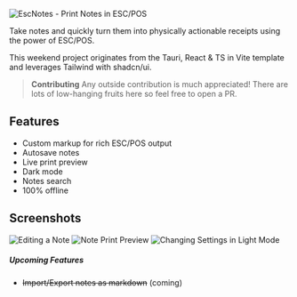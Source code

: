 ![EscNotes - Print Notes in ESC/POS](https://n3voa7iw09.ufs.sh/f/77uq7v2CF9iENyB3Rvw8LjAITy1inQPgxOJfuz0YhcbHZmG7)

Take notes and quickly turn them into physically actionable receipts using the power of ESC/POS.

This weekend project originates from the Tauri, React & TS in Vite template and leverages Tailwind with shadcn/ui. 

> **Contributing**
Any outside contribution is much appreciated! There are lots of low-hanging fruits here so feel free to open a PR.

## Features
- Custom markup for rich ESC/POS output
- Autosave notes
- Live print preview
- Dark mode
- Notes search
- 100% offline


## Screenshots
![Editing a Note](https://n3voa7iw09.ufs.sh/f/77uq7v2CF9iE2UcucZrePtRQciqmEWKjxBDVwI5ae9C6pF1b)
![Note Print Preview](https://n3voa7iw09.ufs.sh/f/77uq7v2CF9iENbXJ36w8LjAITy1inQPgxOJfuz0YhcbHZmG7)
![Changing Settings in Light Mode](https://n3voa7iw09.ufs.sh/f/77uq7v2CF9iEd2ExzJm2RUzJjn61CVk4XENQA8deoy7Kh0Gq)

##### Upcoming Features
- <s>Import/Export notes as markdown</s> (coming)